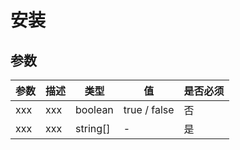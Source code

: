 # 安装

## 参数

| 参数 | 描述 | 类型     | 值           | 是否必须 |
| ---- | ---- | -------- | ------------ | -------- |
| xxx  | xxx  | boolean  | true / false | 否       |
| xxx  | xxx  | string[] | -            | 是       |
